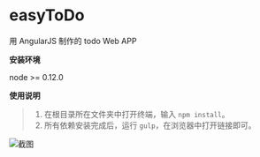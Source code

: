 # easyToDo
用 AngularJS 制作的 todo Web APP

**安装环境**

node >= 0.12.0

**使用说明**

> 1. 在根目录所在文件夹中打开终端，输入 `npm install`。
> 2. 所有依赖安装完成后，运行 `gulp`，在浏览器中打开链接即可。

![截图](http://waterbearblog.sinaapp.com/2015/easyTodo.png "")